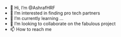 - 👋 Hi, I’m @AshrafHRF
- 👀 I’m interested in finding pro tech partners 
- 🌱 I’m currently learning ...
- 💞️ I’m looking to collaborate on the fabulous project
- 📫 How to reach me 

<!---
AshrafHRF/AshrafHRF is a ✨ special ✨ repository because its `README.md` (this file) appears on your GitHub profile.
You can click the Preview link to take a look at your changes.
--->
